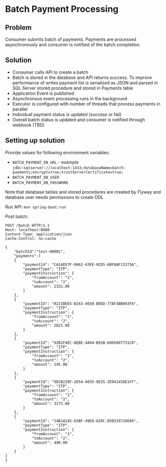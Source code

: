 # Batch Payment Processing

## Problem

Consumer submits batch of payments. Payments are processed asynchronously and consumer is notified of the batch completion.

## Solution

- Consumer calls API to create a batch
- Batch is stored in the database and API returns success. 
To improve performance of writes payment list is serialized as JSON and parsed in SQL Server stored procedure and stored in Payments table
- Application Event is published
- Asynchronous event processing runs in the background
- Executor is configured with number of threads that process payments in parallel
- Individual payment status is updated (success or fail)
- Overall batch status is updated and consumer is notified through webhook (TBD)

## Setting up solution

Provide values for following environment variables:

- `BATCH_PAYMENT_DB_URL` - example `jdbc:sqlserver://localhost:1433;databaseName=batch-payments;encrypt=true;trustServerCertificate=true;`
- `BATCH_PAYMENT_DB_USER`
- `BATCH_PAYMENT_DB_PASSWORD`

Note that database tables and stored procedures are created by Flyway and database user needs permissions to create DDL

Run API:
`mvn spring-boot:run`

Post batch:

```
POST /batch HTTP/1.1
Host: localhost:8080
Content-Type: application/json
Cache-Control: no-cache

{
	"batchId":"test-00001",
	"payments":[
    {
        "paymentId": "CA14D57F-9962-43FE-9CD5-6BF8AF13375A",
        "paymentType": "ITP",
        "paymentInstruction": {
            "fromAccount": "1",
            "toAccount": "2",
            "amount": 2331.00
        }
    },
    {
        "paymentId": "0221BEE5-0243-465B-B05D-77AF3BB093FA",
        "paymentType": "ITP",
        "paymentInstruction": {
            "fromAccount": "1",
            "toAccount": "2",
            "amount": 2621.00
        }
    },
    {
        "paymentId": "92B1F4EC-8EBE-4A94-B91B-60D5097731C8",
        "paymentType": "ITP",
        "paymentInstruction": {
            "fromAccount": "1",
            "toAccount": "2",
            "amount": 245.00
        }
    },
    {
        "paymentId": "9ECB220F-2654-4035-9E35-2E94145DE1FF",
        "paymentType": "ITP",
        "paymentInstruction": {
            "fromAccount": "1",
            "toAccount": "2",
            "amount": 3175.00
        }
    },
    {
        "paymentId": "34B1A145-63BF-49E8-A29C-850319728604",
        "paymentType": "ITP",
        "paymentInstruction": {
            "fromAccount": "1",
            "toAccount": "2",
            "amount": 490.00
        }
    }
]
}
```







